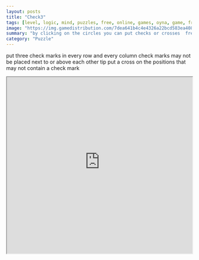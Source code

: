 ```yaml
---
layout: posts
title: "Check3"
tags: [level, logic, mind, puzzles, free, online, games, oyna, game, free, games, play, play, games]
image: "https://img.gamedistribution.com/7dea641b4c4e4326a22bcd583ea408e4-512x384.jpeg"
summary: "by clicking on the circles you can put checks or crosses  free online games oyna game free games play play games"
category: "Puzzle"
---
```


put three check marks in every row and every column check marks may not be placed next to or above each other tip put a cross on the positions that may not contain a check mark

<iframe width="100%" height="480px;" src="https://html5.gamedistribution.com/7dea641b4c4e4326a22bcd583ea408e4/"></iframe>